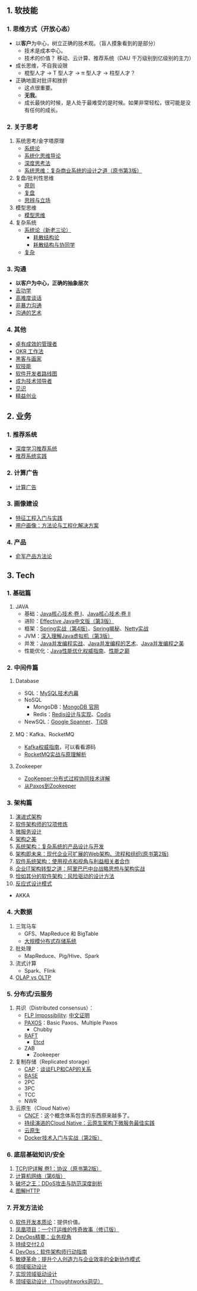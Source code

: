 ## 1. 软技能

### 1. 思维方式（开放心态）
* 以**客户**为中心，树立正确的技术观。（盲人摸象看到的是部分）
   * 技术是成本中心。
   * 技术的价值？ 移动、云计算、推荐系统（DAU 千万级别到亿级别的主力）
* 成长思维，不自我设限
   * 棍型人才 -> T 型人才 -> π 型人才 ->  柱型人才？
* 正确地面对批评和挫折
   * 这点很重要。
   * **无我**。
   * 成长最快的时候，是人处于最难受的是时候。如果非常轻松，很可能是没有任何的成长。
      
### 2. 关于思考
1. 系统思考/金字塔原理
   * [系统论](https://www.zhihu.com/question/21481914)
   * [系统化思维导论](https://book.douban.com/subject/26298694/)
   * [深度思考法](https://book.douban.com/subject/30409489/)
   * [系统思维：复杂商业系统的设计之道（原书第3版）](https://book.douban.com/subject/25905681/)
2. 复盘/批判性思维
   * [原则](https://book.douban.com/subject/27608239/) 
   * [复盘](https://book.douban.com/subject/27665436/)
   * [思辨与立场](https://book.douban.com/subject/26872634/)
3. 模型思维
   * [模型思维](https://book.douban.com/subject/34893628/)
4. 复杂系统
   * [系统论（新老三论）](https://www.zhihu.com/question/21481914)
      * [耗散结构论](https://book.douban.com/subject/3201878/)
      * [耗散结构与协同学](https://book.douban.com/subject/2995121/)
   * [复杂](https://book.douban.com/subject/6749832/)

### 3. 沟通
* **以客户为中心，正确的抽象层次**
* [舌功学](https://book.douban.com/subject/26913983/)
* [高难度谈话](https://book.douban.com/subject/5913475/)
* [非暴力沟通](https://book.douban.com/subject/3533221/)
* [沟通的艺术](https://book.douban.com/subject/26275861/)

### 4. 其他
* [卓有成效的管理者](https://book.douban.com/subject/4020857/)
* [OKR 工作法](https://book.douban.com/subject/27132072/)
* [黑客与画家](https://book.douban.com/subject/6021440/)
* [软技能](https://book.douban.com/subject/26835090/)
* [软件开发者路线图](https://book.douban.com/subject/4924164/)
* [成为技术领导者](https://book.douban.com/subject/26419762/)
* [见识](https://book.douban.com/subject/27167992/)
* [精益创业](https://book.douban.com/subject/10945606/)


## 2. 业务
### 1. 推荐系统
* [深度学习推荐系统](https://book.douban.com/subject/35013197/)
* [推荐系统实践](https://book.douban.com/subject/10769749/)
   
### 2. 计算广告
* [计算广告](https://book.douban.com/subject/26596778/)
   
### 3. 画像建设
* [特征工程入门与实践](https://book.douban.com/subject/33474864/)
* [用户画像：方法论与工程化解决方案](https://book.douban.com/subject/34961590/)  
 
### 4. 产品
* [俞军产品方法论](https://book.douban.com/subject/34907971/)

   
## 3. Tech
### 1. 基础篇
1. JAVA
   * 基础：[Java核心技术·卷 I](https://book.douban.com/subject/26880667/)、[Java核心技术·卷 II](https://book.douban.com/subject/27165931/)
   * 进阶：[Effective Java中文版（第3版）](https://book.douban.com/subject/30412517/)
   * 框架：[Spring实战（第4版）](https://book.douban.com/subject/26767354/)、[Spring揭秘](https://book.douban.com/subject/3897837/)、[Netty实战](https://book.douban.com/subject/27038538/)
   * JVM：[深入理解Java虚拟机（第3版）](https://book.douban.com/subject/34907497/)
   * 并发：[Java并发编程实战](https://book.douban.com/subject/10484692/)、[Java并发编程的艺术](https://book.douban.com/subject/26591326/)、[Java并发编程之美](https://book.douban.com/subject/30351286/)
   * 性能优化：[Java性能优化权威指南](https://book.douban.com/subject/25828043/)、[性能之巅](https://book.douban.com/subject/26586598/)
   
### 2. 中间件篇
1. Database
   * SQL：[MySQL技术内幕](https://book.douban.com/subject/24708143/)
   * NoSQL
      * MongoDB：[MongoDB 官网](https://www.mongodb.com/)
      * Redis：[Redis设计与实现](https://book.douban.com/subject/25900156/)、[Codis](https://github.com/CodisLabs/codis/)
   * NewSQL：[Google Spanner](https://cloud.google.com/spanner)、[TiDB](https://pingcap.com/)

3. MQ：Kafka、RocketMQ
   * [Kafka权威指南](https://book.douban.com/subject/27665114/)，可以看看源码
   * [RocketMQ实战与原理解析](https://book.douban.com/subject/30246992/)

4. Zookeeper
   * [ZooKeeper:分布式过程协同技术详解](https://book.douban.com/subject/26766807/)
   * [从Paxos到Zookeeper](https://book.douban.com/subject/26292004/)

   
### 3. 架构篇
1. [演进式架构](https://book.douban.com/subject/34793521/)
2. [软件架构师的12项修炼](https://book.douban.com/subject/10746257/)
3. [微服务设计](https://book.douban.com/subject/26772677/)
4. [架构之美](https://book.douban.com/subject/4086029/)
5. [系统架构：复杂系统的产品设计与开发](https://book.douban.com/subject/26938710/)
6. [架构即未来：现代企业可扩展的Web架构、流程和组织(原书第2版)](https://book.douban.com/subject/26765979/)
7. [软件系统架构：使用视点和视角与利益相关者合作](https://book.douban.com/subject/24530471/)
8. [企业IT架构转型之道：阿里巴巴中台战略思想与架构实战](https://book.douban.com/subject/27039508/)
9. [恰如其分的软件架构：风险驱动的设计方法](https://book.douban.com/subject/24872314/)
10. [反应式设计模式](https://book.douban.com/subject/30417742/)
   * AKKA

### 4. 大数据
1. 三驾马车
   * GFS、MapReduce 和 BigTable
   * [大规模分布式存储系统](https://book.douban.com/subject/25723658/)
2. 批处理
   * MapReduce、Pig/Hive、Spark
3. 流式计算
   * Spark、Flink
4. [OLAP vs OLTP](https://cloud.tencent.com/developer/article/1544289)


### 5. 分布式/云服务
1. 共识（Distributed consensus）：
   * [FLP Impossibility](https://www.the-paper-trail.org/post/2008-08-13-a-brief-tour-of-flp-impossibility/): [中文证明](https://danielw.cn/FLP-proof)
   * [PAXOS](https://lamport.azurewebsites.net/pubs/paxos-simple.pdf)：Basic Paxos、Multiple Paxos
      * Chubby
   * [RAFT](https://raft.github.io/)
      * [Etcd](https://etcd.io/)
   * ZAB
      * Zookeeper
2. 复制存储（Replicated storage） 
   * [CAP](https://baike.baidu.com/item/CAP%E5%8E%9F%E5%88%99)：[谈谈FLP和CAP的关系](https://www.codenong.com/cs105841284/)
   * [BASE](https://juejin.im/post/6844903621495095304)
   * 2PC
   * 3PC 
   * TCC
   * NWR
3. 云原生（Cloud Native）
   * [CNCF](https://www.cncf.io/)：这个概念体系包含的东西原来越多了。
   * [持续演进的Cloud Native：云原生架构下微服务最佳实践](https://book.douban.com/subject/30370644/)
   * [云原生](https://book.douban.com/subject/35069167/)
   * [Docker技术入门与实战（第2版）](https://book.douban.com/subject/28489095/)

### 6. 底层基础知识/安全
1. [TCP/IP详解 卷1：协议（原书第2版）](https://book.douban.com/subject/26825411/)
2. [计算机网络（第6版）](https://book.douban.com/subject/26176870/)
3. [破坏之王：DDoS攻击与防范深度剖析](https://book.douban.com/subject/25870994/)
4. [图解HTTP](https://book.douban.com/subject/25863515/)

### 7. 开发方法论
0. [软件开发本质论](https://book.douban.com/subject/26928913/)：提供价值。
1. [凤凰项目：一个IT运维的传奇故事（修订版）](https://book.douban.com/subject/34820436/)
2. [DevOps精要：业务视角](https://book.douban.com/subject/35103584/)
3. [持续交付2.0](https://book.douban.com/subject/30419555/)
4. [DevOps：软件架构师行动指南](https://book.douban.com/subject/27021098/)
5. [敏捷革命：提升个人创造力与企业效率的全新协作模式](https://book.douban.com/subject/27008697/)
6. [领域驱动设计](https://book.douban.com/subject/26819666/)
7. [实现领域驱动设计](https://book.douban.com/subject/25844633/)
8. [领域驱动设计（Thoughtworks洞见）](https://read.douban.com/ebook/150512602/)







